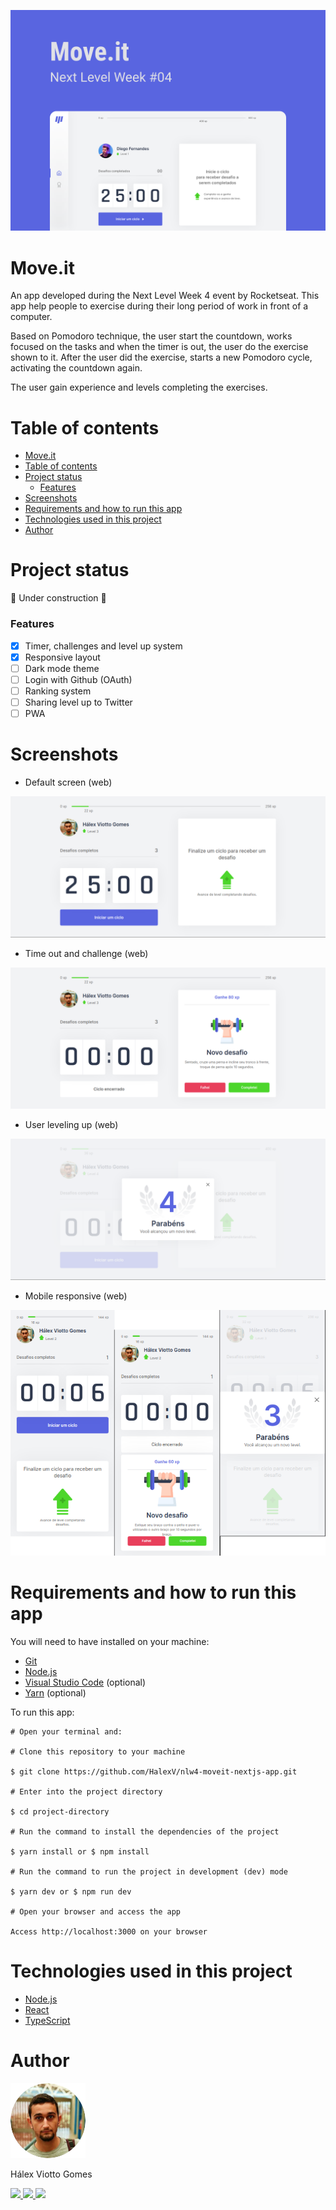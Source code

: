 ![banner](readme_assets/capa.svg)

<h1 id="move-it">Move.it</h1>
<p>
An app developed during the Next Level Week 4 event by Rocketseat. This app help people to exercise during their long period of work in front of a computer.
</p>

<p>
Based on Pomodoro technique, the user start the countdown, works focused on the tasks and when the timer is out, the user do the exercise shown to it. After the user did the exercise, starts a new Pomodoro cycle, activating the countdown again.
</p>

<p>
The user gain experience and levels completing the exercises.
</p>

# Table of contents

<!--ts-->

- [Move.it](#move-it)
- [Table of contents](#table-of-contents)
- [Project status](#project-status)
  - [Features](#features)
- [Screenshots](#screenshots)
- [Requirements and how to run this app](#requirements-and-how-to-run-this-app)
- [Technologies used in this project](#technologies-used-in-this-project)
- [Author](#author)

<!--te-->

# Project status

🚧 Under construction 🚧

### Features

- [x] Timer, challenges and level up system
- [x] Responsive layout
- [ ] Dark mode theme
- [ ] Login with Github (OAuth)
- [ ] Ranking system
- [ ] Sharing level up to Twitter
- [ ] PWA

# Screenshots

- Default screen (web)

![Default screen](readme_assets/default-screen.png)

- Time out and challenge (web)

![Time out and challenge](readme_assets/timeout-and-challenge.png)

- User leveling up (web)

![User leveling up](readme_assets/leveling-up.png)

- Mobile responsive (web)

![Mobile responsive](readme_assets/web-mobile-responsive.png)

# Requirements and how to run this app

You will need to have installed on your machine:

- [Git](https://git-scm.com/)
- [Node.js](https://nodejs.org/en/)
- [Visual Studio Code](https://code.visualstudio.com/) (optional)
- [Yarn](https://yarnpkg.com/) (optional)

To run this app:

```
# Open your terminal and:

# Clone this repository to your machine

$ git clone https://github.com/HalexV/nlw4-moveit-nextjs-app.git

# Enter into the project directory

$ cd project-directory

# Run the command to install the dependencies of the project

$ yarn install or $ npm install

# Run the command to run the project in development (dev) mode

$ yarn dev or $ npm run dev

# Open your browser and access the app

Access http://localhost:3000 on your browser

```

# Technologies used in this project

- [Node.js](https://nodejs.org/en/)
- [React](https://reactjs.org/)
- [TypeScript](https://www.typescriptlang.org/)

# Author

<div>
  <img src="readme_assets/profile-photo.png" alt="Hálex Viotto Gomes" title="Hálex Viotto Gomes" />
  <p>Hálex Viotto Gomes</p>
</div>

<div>
  <a href="https://github.com/HalexV">
    <img src="https://img.shields.io/static/v1?label=GitHub&message=HalexV&color=181717&style=for-the-badge&logo=GitHub"/>
  </a>

  <a href="https://www.linkedin.com/in/h%C3%A1lex-viotto-gomes-5375771a0/">
    <img src="https://img.shields.io/static/v1?label=LinkedIn&message=Hálex Viotto Gomes&color=0A66C2&style=for-the-badge&logo=LinkedIn"/>
  </a>

  <a href="https://app.rocketseat.com.br/me/halex-viotto-gomes-1594515532">
    <img src="https://img.shields.io/static/v1?label=App&message=Rocketseat&color=7159c1&style=for-the-badge&logo="/>
  </a>
</div>

